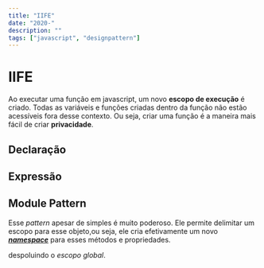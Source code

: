 ```yaml
---
title: "IIFE"
date: "2020-"
description: ""
tags: ["javascript", "designpattern"]
---
```


# IIFE #

Ao executar uma função em javascript, um novo **escopo de execução** é criado. Todas as variáveis e funções criadas dentro da função não estão acessíveis fora desse contexto. Ou seja, criar uma função é a maneira mais fácil de criar **privacidade**.

## Declaração ##

## Expressão ##

## Module Pattern ##

Esse *pattern* apesar de simples é muito poderoso. Ele permite delimitar um escopo para esse objeto,ou seja, ele cria efetivamente um novo [***namespace***](https://en.wikipedia.org/wiki/Namespace) para esses métodos e propriedades. 

despoluindo o *escopo global*.